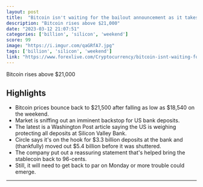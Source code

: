 ```yaml
---
layout: post
title:  "Bitcoin isn't waiting for the bailout announcement as it takes off in 7% rally"
description: "Bitcoin rises above $21,000"
date: "2023-03-12 21:07:51"
categories: ['billion', 'silicon', 'weekend']
score: 99
image: "https://i.imgur.com/qaGRfA7.jpg"
tags: ['billion', 'silicon', 'weekend']
link: "https://www.forexlive.com/Cryptocurrency/bitcoin-isnt-waiting-for-the-bailout-announcement-as-it-takes-off-in-7-rally-20230312/"
---
```


Bitcoin rises above $21,000

## Highlights

- Bitcoin prices bounce back to $21,500 after falling as low as $18,540 on the weekend.
- Market is sniffing out an imminent backstop for US bank deposits.
- The latest is a Washington Post article saying the US is weighing protecting all deposits at Silicon Valley Bank.
- Circle says it's on the hook for $3.3 billion deposits at the bank and (thankfully) moved out $5.4 billion before it was shuttered.
- The company put out a reassuring statement that's helped bring the stablecoin back to 96-cents.
- Still, it will need to get back to par on Monday or more trouble could emerge.

---
